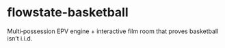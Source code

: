 # flowstate-basketball
Multi‑possession EPV engine + interactive film room that proves basketball isn’t i.i.d.
